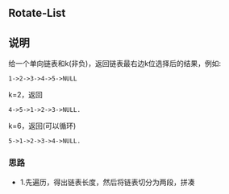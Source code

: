 ## Rotate-List

## 说明
给一个单向链表和k(非负)，返回链表最右边k位选择后的结果，例如:

```
1->2->3->4->5->NULL
```

k=2，返回

```
4->5->1->2->3->NULL.
```

k=6，返回(可以循环)

```
5->1->2->3->4->NULL.
```

### 思路

* 1.先遍历，得出链表长度，然后将链表切分为两段，拼凑